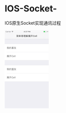# IOS-Socket-
IOS原生Socket实现通讯过程

![image](https://github.com/chenxuhunoc/TableViewCellExpand/blob/master/TableViewCellExpandUITests/b.png)
